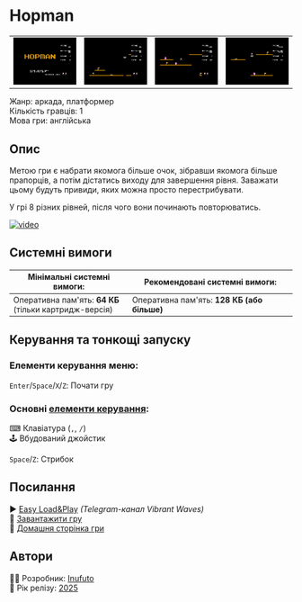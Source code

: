 # Hopman

| | | | |
| --- | --- | --- | --- |
|![screen1](screenshots/scrn_hopman_01.png)|![screen2](screenshots/scrn_hopman_02.png)|![screen3](screenshots/scrn_hopman_03.png)|![screen4](screenshots/scrn_hopman_04.png)|

Жанр: аркада, платформер  
Кількість гравців: 1  
Мова гри: англійська  


## Опис

Метою гри є набрати якомога більше очок, зібравши якомога більше прапорців, а потім дістатись виходу для завершення рівня. Заважати цьому будуть привиди, яких можна просто перестрибувати.  

У грі 8 різних рівней, після чого вони починають повторюватись.

[![video](https://img.youtube.com/vi/qu8fbE3bh4k/0.jpg)](https://www.youtube.com/watch?v=qu8fbE3bh4k)

## Системні вимоги

|Мінімальні системні вимоги:|Рекомендовані системні вимоги:|
|---------------------------|------------------------------|
|Оперативна пам'ять: **64 КБ**<br>(тільки картридж-версія)|Оперативна пам'ять: **128 КБ (або більше)**|  

## Керування та тонкощі запуску
### Елементи керування меню:

`Enter`/`Space`/`X`/`Z`: Почати гру  

### Основні [елементи керування](../controllers.md):
⌨ Клавіатура (`,`, `/`)  
🕹 Вбудований джойстик  

`Space`/`Z`: Стрибок

## Посилання

▶ [Easy Load&Play](https://t.me/EP128k_Load_n_Play/813) *(Telegram-канал Vibrant Waves)*  
💾 [Завантажити гру]()  
🏡 [Домашня сторінка гри](http://inufuto.web.fc2.com/8bit/hopman/#ep64)

## Автори
👨‍💻 Розробник: [Inufuto](../../community/inufuto.md)  
📅 Рік релізу: [2025](../release_years/2025.md)  